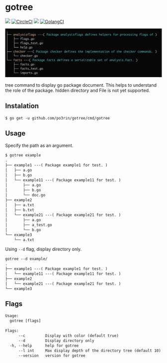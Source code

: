 # gotree

<img src="https://img.shields.io/badge/go-v1.11.1-blue.svg"/> [![CircleCI](https://circleci.com/gh/po3rin/gotree.svg?style=shield)](https://circleci.com/gh/po3rin/gotree) <img src="https://api.codeclimate.com/v1/badges/ab325a21df4463bb1c29/maintainability" /></a> [![GolangCI](https://golangci.com/badges/github.com/po3rin/gotree.svg)](https://golangci.com)

<img src="images/cover.png">

tree command to display go package document. This helps to understand the role of the package. hidden directory and File is not yet supported.

## Instalation

```
$ go get -u github.com/po3rin/gotree/cmd/gotree
```

## Usage

Specify the path as an argument.

```
$ gotree example
.
├── example1 ---( Package example1 for test. )
│   ├── a.go
│   ├── b.go
│   └── example11 ---( Package example11 for test. )
│       ├── a.go
│       ├── b.go
│       └── doc.go
├── example2
│   ├── a.txt
│   ├── b.txt
│   └── example21 ---( Package example21 for test. )
│       ├── a.go
│       ├── a_test.go
│       └── b.go
└── example3
    └── a.txt
```

Using ```--d``` flag, display directory only.

```
gotree --d example/
.
├── example1 ---( Package example1 for test. )
│   └── example11 ---( Package example11 for test. )
├── example2
│   └── example21 ---( Package example21 for test. )
└── example3
```

## Flags

```
Usage:
  gotree [flags]

Flags:
      --c         Display with color (default true)
      --d         Display directory only
  -h, --help      help for gotree
      --l int     Max display depth of the directory tree (default 10)
      --version   version for gotree
```
